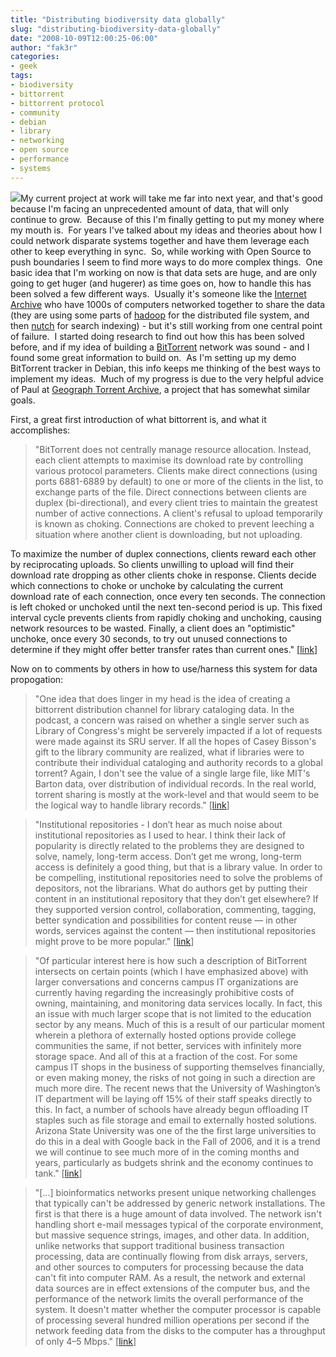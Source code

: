 ```yaml
---
title: "Distributing biodiversity data globally"
slug: "distributing-biodiversity-data-globally"
date: "2008-10-09T12:00:25-06:00"
author: "fak3r"
categories:
- geek
tags:
- biodiversity
- bittorrent
- bittorrent protocol
- community
- debian
- library
- networking
- open source
- performance
- systems
---
```


![](http://www.fak3r.com/wp-content/uploads/2008/10/bittorrent_logo.gif)My current project at work will take me far into next year, and that's good because I'm facing an unprecedented amount of data, that will only continue to grow.  Because of this I'm finally getting to put my money where my mouth is.  For years I've talked about my ideas and theories about how I could network disparate systems together and have them leverage each other to keep everything in sync.  So, while working with Open Source to push boundaries I seem to find more ways to do more complex things.  One basic idea that I'm working on now is that data sets are huge, and are only going to get huger (and hugerer) as time goes on, how to handle this has been solved a few different ways.  Usually it's someone like the [Internet Archive](http://www.archive.org/index.php) who have 1000s of computers networked together to share the data (they are using some parts of [hadoop](http://hadoop.apache.org/core/) for the distributed file system, and then [nutch](http://lucene.apache.org/nutch/) for search indexing) - but it's still working from one central point of failure.  I started doing research to find out how this has been solved before, and if my idea of building a [BitTorrent](http://en.wikipedia.org/wiki/BitTorrent_(protocol)) network was sound - and I found some great information to build on.  As I'm setting up my demo BitTorrent tracker in Debian, this info keeps me thinking of the best ways to implement my ideas.  Much of my progress is due to the very helpful advice of Paul at [Geograph Torrent Archive](http://torrents.geograph.org.uk/index.php), a project that has somewhat similar goals.<!-- more -->

First, a great first introduction of what bittorrent is, and what it accomplishes:


> "BitTorrent does not centrally manage resource allocation. Instead, each client attempts to maximise its download rate by controlling various protocol parameters. Clients make direct connections (using ports 6881-6889 by default) to one or more of the clients in the list, to exchange parts of the file. Direct connections between clients are duplex (bi-directional), and every client tries to maintain the greatest number of active connections. A client's refusal to upload temporarily is known as choking. Connections are choked to prevent leeching a situation where another client is downloading, but not uploading.

To maximize the number of duplex connections, clients reward each other by reciprocating uploads. So clients unwilling to upload will find their download rate dropping as other clients choke in response. Clients decide which connections to choke or unchoke by calculating the current download rate of each connection, once every ten seconds. The connection is left choked or unchoked until the next ten-second period is up. This fixed interval cycle prevents clients from rapidly choking and unchoking, causing network resources to be wasted. Finally, a client does an "optimistic" unchoke, once every 30 seconds, to try out unused connections to determine if they might offer better transfer rates than current ones." [[link](http://www.technetra.com/writings/archive/2004/04/25/bittorrent-a-p2p-file-sharing-protocol)]


Now on to comments by others in how to use/harness this system for data propogation:


> "One idea that does linger in my head is the idea of creating a bittorrent distribution channel for library cataloging data. In the podcast, a concern was raised on whether a single server such as Library of Congress's might be serverely impacted if a lot of requests were made against its SRU server. If all the hopes of Casey Bisson's gift to the library community are realized, what if libraries were to contribute their individual cataloging and authority records to a global torrent? Again, I don't see the value of a single large file, like MIT's Barton data, over distribution of individual records. In the real world, torrent sharing is mostly at the work-level and that would seem to be the logical way to handle library records." [[link](http://www.tomkeays.com/blog/archives/2006/12/18/004216.php)]




> "Institutional repositories - I don’t hear as much noise about institutional repositories as I used to hear. I think their lack of popularity is directly related to the problems they are designed to solve, namely, long-term access. Don’t get me wrong, long-term access is definitely a good thing, but that is a library value. In order to be compelling, institutional repositories need to solve the problems of depositors, not the librarians. What do authors get by putting their content in an institutional repository that they don’t get elsewhere? If they supported version control, collaboration, commenting, tagging, better syndication and possibilities for content reuse — in other words, services against the content — then institutional repositories might prove to be more popular." [[link](http://infomotions.com/blog/2008/06/top-tech-trends-for-ala-summer-08/)]




> "Of particular interest here is how such a description of BitTorrent intersects on certain points (which I have emphasized above) with larger conversations and concerns campus IT organizations are currently having regarding the increasingly prohibitive costs of owning, maintaining, and monitoring data services locally. In fact, this an issue with much larger scope that is not limited to the education sector by any means. Much of this is a result of our particular moment wherein a plethora of externally hosted options provide college communities the same, if not better, services with infinitely more storage space. And all of this at a fraction of the cost. For some campus IT shops in the business of supporting themselves financially, or even making money, the risks of not going in such a direction are much more dire. The recent news that the University of Washington’s IT department will be laying off 15% of their staff speaks directly to this. In fact, a number of schools have already begun offloading IT staples such as file storage and email to externally hosted solutions. Arizona State University was one of the the first large universities to do this in a deal with Google back in the Fall of 2006, and it is a trend we will continue to see much more of in the coming months and years, particularly as budgets shrink and the economy continues to tank." [[link](http://bavatuesdays.com/bittorrent-an-educational-autopsy-of-the-hydra/)]




> "[...] bioinformatics networks present unique networking challenges that typically can't be addressed by generic network installations. The first is that there is a huge amount of data involved. The network isn't handling short e-mail messages typical of the corporate environment, but massive sequence strings, images, and other data. In addition, unlike networks that support traditional business transaction processing, data are continually flowing from disk arrays, servers, and other sources to computers for processing because the data can't fit into computer RAM. As a result, the network and external data sources are in effect extensions of the computer bus, and the performance of the network limits the overall performance of the system. It doesn't matter whether the computer processor is capable of processing several hundred million operations per second if the network feeding data from the disks to the computer has a throughput of only 4–5 Mbps." [[link](http://www.informit.com/articles/article.aspx?p=32102)]
